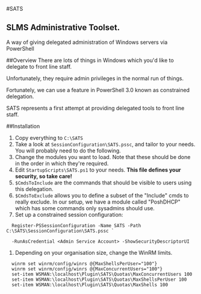 #SATS
## SLMS Administrative Toolset. 

A way of giving delegated administration of Windows servers via PowerShell 

##Overview
There are lots of things in Windows which you'd like to delegate to front line staff.

Unfortunately, they require admin privileges in the normal run of things.

Fortunately, we can use a feature in PowerShell 3.0 known as constrained delegation.

SATS represents a first attempt at providing delegated tools to front line staff.

##Installation
1.  Copy everything to `C:\SATS`
1.  Take a look at `SessionConfiguration\SATS.pssc`, and tailor to your needs. You will probably need to do the following.
  1.  Change the modules you want to load. Note that these should be done in the order in which they're required.
1. Edit `StartupScripts\SATS.ps1` to your needs.
<strong>This file defines your security, so take care!</strong>
  1. `$CmdsToInclude` are the commands that should be visible to users using this delegation.
  1. `$CmdsToExclude` allows you to define a subset of the "Include" cmds to really exclude. In our setup, we have a module called "PoshDHCP" which has some commands only sysadmins should use.
1. Set up a constrained session configuration:
````
  Register-PSSessionConfiguration -Name SATS -Path C:\SATS\SessionConfiguration\SATS.pssc `

  -RunAsCredential <Admin Service Account> -ShowSecurityDescriptorUI
````
1. Depending on your organisation size, change the WinRM limits.
````
  winrm set winrm/config/winrs @{MaxShellsPerUser="100"}
  winrm set winrm/config/winrs @{MaxConcurrentUsers="100"}
  set-item WSMAN:\localhost\Plugin\SATS\Quotas\MaxConcurrentUsers 100
  set-item WSMAN:\localhost\Plugin\SATS\Quotas\MaxShellsPerUser 100
  set-item WSMAN:\localhost\Plugin\SATS\Quotas\MaxShells 100
````
